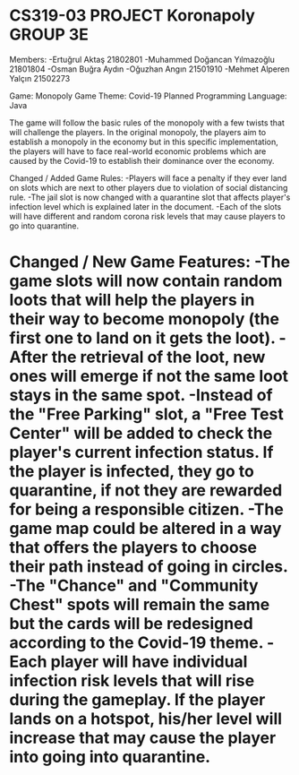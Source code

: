 # CS319-03 PROJECT Koronapoly GROUP 3E

Members:
	-Ertuğrul Aktaş 21802801
	-Muhammed Doğancan Yılmazoğlu 21801804
	-Osman Buğra Aydın
	-Oğuzhan Angın 21501910
	-Mehmet Alperen Yalçın 21502273

Game: Monopoly
Game Theme: Covid-19
Planned Programming Language: Java

The game will follow the basic rules of the monopoly with a few twists that will challenge the players.
In the original monopoly, the players aim to establish a monopoly in the economy but in this specific implementation, the players
will have to face real-world economic problems which are caused by the Covid-19 to establish their dominance over the economy.

Changed / Added Game Rules:
	-Players will face a penalty if they ever land on slots which are next to other players due to violation of social distancing rule.
	-The jail slot is now changed with a quarantine slot that affects player's infection level which is explained later in the document.
	-Each of the slots will have different and random corona risk levels that may cause players to go into quarantine. 

Changed / New Game Features:
	-The game slots will now contain random loots that will help the players in their way to become monopoly (the first one to land on it gets the loot).
	-After the retrieval of the loot, new ones will emerge if not the same loot stays in the same spot.
	-Instead of the "Free Parking" slot, a "Free Test Center" will be added to check the player's current infection status. If the player is infected,
they go to quarantine, if not they are rewarded for being a responsible citizen.
	-The game map could be altered in a way that offers the players to choose their path instead of going in circles.
	-The "Chance" and "Community Chest" spots will remain the same but the cards will be redesigned according to the Covid-19 theme.
	-Each player will have individual infection risk levels that will rise during the gameplay. If the player lands on a hotspot, his/her level will increase
that may cause the player into going into quarantine.
==============================================================================================================================================================
